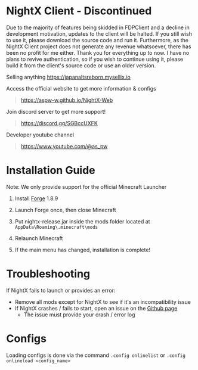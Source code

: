 # NightX Client - Discontinued

Due to the majority of features being skidded in FDPClient and a decline in development motivation, updates to the client will be halted. If you still wish to use it, please download the source code and run it. Furthermore, as the NightX Client project does not generate any revenue whatsoever, there has been no profit for me either. Thank you for everything up to now.
I have no plans to revive authentication, so if you wish to continue using it, please build it from the client's source code or use an older version.

Selling anything
https://japanaltsreborn.mysellix.io

Access the official website to get more information & configs
> https://aspw-w.github.io/NightX-Web

Join discord server to get more support!
> https://discord.gg/SGBccUXFK

Developer youtube channel
> https://www.youtube.com/@as_pw

# Installation Guide

Note: We only provide support for the official Minecraft Launcher

1. Install [Forge](https://files.minecraftforge.net/net/minecraftforge/forge/index_1.8.9.html) 1.8.9

2. Launch Forge once, then close Minecraft

3. Put nightx-release.jar inside the mods folder located at `AppData\Roaming\.minecraft\mods`

4. Relaunch Minecraft

5. If the main menu has changed, installation is complete!

# Troubleshooting

If NightX fails to launch or provides an error:

- Remove all mods except for NightX to see if it's an incompatibility issue
- If NightX crashes / fails to start, open an issue on the [Github page](https://github.com/Aspw-w/NightX-Client/issues)
  - The issue must provide your crash / error log

# Configs
Loading configs is done via the command `.config onlinelist` or `.config onlineload <config_name>`
